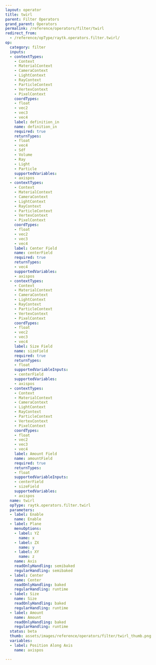 ```yaml
---
layout: operator
title: twirl
parent: Filter Operators
grand_parent: Operators
permalink: /reference/operators/filter/twirl
redirect_from:
  - /reference/opType/raytk.operators.filter.twirl/
op:
  category: filter
  inputs:
  - contextTypes:
    - Context
    - MaterialContext
    - CameraContext
    - LightContext
    - RayContext
    - ParticleContext
    - VertexContext
    - PixelContext
    coordTypes:
    - float
    - vec2
    - vec3
    - vec4
    label: definition_in
    name: definition_in
    required: true
    returnTypes:
    - float
    - vec4
    - Sdf
    - Volume
    - Ray
    - Light
    - Particle
    supportedVariables:
    - axispos
  - contextTypes:
    - Context
    - MaterialContext
    - CameraContext
    - LightContext
    - RayContext
    - ParticleContext
    - VertexContext
    - PixelContext
    coordTypes:
    - float
    - vec2
    - vec3
    - vec4
    label: Center Field
    name: centerField
    required: true
    returnTypes:
    - vec4
    supportedVariables:
    - axispos
  - contextTypes:
    - Context
    - MaterialContext
    - CameraContext
    - LightContext
    - RayContext
    - ParticleContext
    - VertexContext
    - PixelContext
    coordTypes:
    - float
    - vec2
    - vec3
    - vec4
    label: Size Field
    name: sizeField
    required: true
    returnTypes:
    - float
    supportedVariableInputs:
    - centerField
    supportedVariables:
    - axispos
  - contextTypes:
    - Context
    - MaterialContext
    - CameraContext
    - LightContext
    - RayContext
    - ParticleContext
    - VertexContext
    - PixelContext
    coordTypes:
    - float
    - vec2
    - vec3
    - vec4
    label: Amount Field
    name: amountField
    required: true
    returnTypes:
    - float
    supportedVariableInputs:
    - centerField
    - sizeField
    supportedVariables:
    - axispos
  name: twirl
  opType: raytk.operators.filter.twirl
  parameters:
  - label: Enable
    name: Enable
  - label: Plane
    menuOptions:
    - label: YZ
      name: x
    - label: ZX
      name: y
    - label: XY
      name: z
    name: Axis
    readOnlyHandling: semibaked
    regularHandling: semibaked
  - label: Center
    name: Center
    readOnlyHandling: baked
    regularHandling: runtime
  - label: Size
    name: Size
    readOnlyHandling: baked
    regularHandling: runtime
  - label: Amount
    name: Amount
    readOnlyHandling: baked
    regularHandling: runtime
  status: beta
  thumb: assets/images/reference/operators/filter/twirl_thumb.png
  variables:
  - label: Position Along Axis
    name: axispos

---
```

